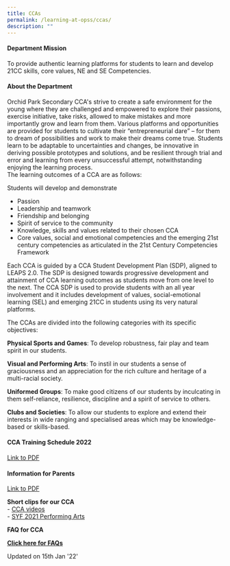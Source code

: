 ```yaml
---
title: CCAs
permalink: /learning-at-opss/ccas/
description: ""
---
```

<h4>Department Mission</h4>
<p>To provide authentic learning platforms for students to learn and develop 21CC skills, core values, NE and SE Competencies.</p>
<h4>About the Department</h4>
<p>Orchid Park Secondary CCA's strive to create a safe environment for the young where they are challenged and empowered to explore their passions, exercise initiative, take risks, allowed to make mistakes and more importantly grow and learn from them. Various platforms and opportunities are provided for students to cultivate their &ldquo;entrepreneurial dare&rdquo; &ndash; for them to dream of possibilities and work to make their dreams come true. Students learn to be adaptable to uncertainties and changes, be innovative in deriving possible prototypes and solutions, and be resilient through trial and error and learning from every unsuccessful attempt, notwithstanding enjoying the learning process.<br />The learning outcomes of a CCA are as follows:</p>
<p>Students will develop and demonstrate</p>
<ul>
<li>Passion</li>
<li>Leadership and teamwork</li>
<li>Friendship and belonging</li>
<li>Spirit of service to the community</li>
<li>Knowledge, skills and values related to their chosen CCA</li>
<li>Core values, social and emotional competencies and the emerging 21st century competencies as articulated in the 21st Century Competencies Framework</li>
</ul>
<p>Each CCA is guided by a CCA Student Development Plan (SDP), aligned to LEAPS 2.0. The SDP is designed towards progressive development and attainment of CCA learning outcomes as students move from one level to the next. The CCA SDP is used to provide students with an all year involvement and it includes development of values, social-emotional learning (SEL) and emerging 21CC in students using its very natural platforms.</p>
<p>The CCAs are divided into the following categories with its specific objectives:&nbsp;</p>
<p><strong>Physical Sports and Games</strong>: To develop robustness, fair play and team spirit in our students.</p>
<p><strong>Visual and Performing Arts</strong>: To instil in our students a sense of graciousness and an appreciation for the rich culture and heritage of a multi-racial society.</p>
<p><strong>Uniformed Groups</strong>: To make good citizens of our students by inculcating in them self-reliance, resilience, discipline and a spirit of service to others.</p>
<p><strong>Clubs and Societies</strong>: To allow our students to explore and extend their interests in wide ranging and specialised areas which may be knowledge-based or skills-based.</p>
<h4>CCA Training Schedule 2022</h4>
<a href="/files/CCA%20Training%20Schedule.pdf">Link to PDF</a>
<h4>Information for Parents</h4>
<a href="/files/LEAPS%2020.pdf">Link to PDF</a>
<p><strong>Short clips for our CCA<br /></strong>-&nbsp;<a href="https://sites.google.com/moe.edu.sg/opsscca2021-uniformedgroups/home" target="_blank" rel="noopener">CCA videos</a><br />-&nbsp;<a href="https://sites.google.com/view/opss-syf-performances-2021/home" target="_blank" rel="noopener">SYF 2021 Performing Arts</a></p>
<p><strong>FAQ for CCA</strong></p>
<p><strong><a href="/files/CCA%20FAQ%202022.pdf" target="_blank" rel="noopener noreferrer" data-icon="" data-fallback="Find out more">Click here for FAQs</a></strong></p>
<p>Updated on 15th Jan '22'</p>